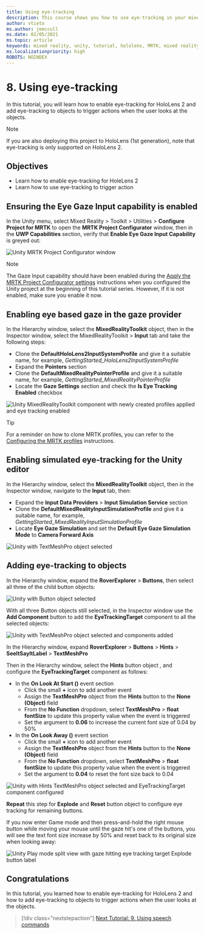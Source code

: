 ```yaml
---
title: Using eye-tracking
description: This course shows you how to use eye-tracking in your mixed reality apps with the Mixed Reality Toolkit (MRTK).
author: vtieto
ms.author: jemccull
ms.date: 02/05/2021
ms.topic: article
keywords: mixed reality, unity, tutorial, hololens, MRTK, mixed reality toolkit, UWP, eye-tracking
ms.localizationpriority: high
ROBOTS: NOINDEX
---
```


# 8. Using eye-tracking

In this tutorial, you will learn how to enable eye-tracking for HoloLens 2 and add eye-tracking to objects to trigger actions when the user looks at the objects.

> [!NOTE]
> If you are also deploying this project to HoloLens (1st generation), note that eye-tracking is only supported on HoloLens 2.

## Objectives

* Learn how to enable eye-tracking for HoleLens 2
* Learn how to use eye-tracking to trigger action

## Ensuring the Eye Gaze Input capability is enabled

In the Unity menu, select Mixed Reality > Toolkit > Utilities > **Configure Project for MRTK** to open the **MRTK Project Configurator** window, then in the **UWP Capabilities** section, verify that **Enable Eye Gaze Input Capability** is greyed out:

![Unity MRTK Project Configurator window](images/mr-learning-base/base-08-section1-step1-1.png)

> [!NOTE]
> The Gaze Input capability should have been enabled during the [Apply the MRTK Project Configurator settings](mr-learning-base-02.md#creating-the-scene-and-configuring-mrtk) instructions when you configured the Unity project at the beginning of this tutorial series. However, if it is not enabled, make sure you enable it now.

## Enabling eye based gaze in the gaze provider

In the Hierarchy window, select the **MixedRealityToolkit** object, then in the Inspector window, select the MixedRealityToolkit > **Input** tab and take the following steps:

* Clone the **DefaultHoloLens2InputSystemProfile** and give it a suitable name, for example, _GettingStarted_HoloLens2InputSystemProfile_
* Expand the **Pointers** section
* Clone the **DefaultMixedRealityPointerProfile** and give it a suitable name, for example, _GettingStarted_MixedRealityPointerProfile_
* Locate the **Gaze Settings** section and check the **Is Eye Tracking Enabled** checkbox

![Unity MixedRealityToolkit component with newly created profiles applied and eye tracking enabled](images/mr-learning-base/base-08-section2-step1-1.png)

> [!TIP]
> For a reminder on how to clone MRTK profiles, you can refer to the [Configuring the MRTK profiles](mr-learning-base-03.md) instructions.

## Enabling simulated eye-tracking for the Unity editor

In the Hierarchy window, select the **MixedRealityToolkit** object, then in the Inspector window, navigate to the **Input** tab, then:

* Expand the **Input Data Providers** > **Input Simulation Service** section
* Clone the **DefaultMixedRealityInputSimulationProfile** and give it a suitable name, for example, _GettingStarted_MixedRealityInputSimulationProfile_
* Locate **Eye Gaze Simulation** and set the **Default Eye Gaze Simulation Mode** to **Camera Forward Axis**

![Unity with TextMeshPro object selected](images/mr-learning-base/base-08-section3-step1-1.png)

## Adding eye-tracking to objects

In the Hierarchy window, expand the **RoverExplorer** > **Buttons**, then select all three of the child button objects:

![Unity with Button object selected](images/mr-learning-base/base-08-section4-step1-1.png)

With all three Button objects still selected, in the Inspector window use the **Add Component** button to add the **EyeTrackingTarget** component to all the selected objects:

![Unity with TextMeshPro object selected and components added](images/mr-learning-base/base-08-section4-step1-2.png)

In the Hierarchy window, expand **RoverExplorer** > **Buttons** > **Hints** > **SeeItSayItLabel** > **TextMeshPro**

Then in the Hierarchy window, select the **Hints** button object , and configure the **EyeTrackingTarget** component as follows:

* In the **On Look At Start ()** event section
  * Click the small **+** icon to add another event
  * Assign the  **TextMeshPro** object from the **Hints** button to the **None (Object)** field
  * From the **No Function** dropdown, select **TextMeshPro** > **float fontSize** to update this property value when the event is triggered
  * Set the argument to **0.06** to increase the current font size of 0.04 by 50%
* In the **On Look Away ()** event section
  * Click the small **+** icon to add another event
  * Assign the  **TextMeshPro** object from the **Hints** button to the **None (Object)** field
  * From the **No Function** dropdown, select **TextMeshPro** > **float fontSize** to update this property value when the event is triggered
  * Set the argument to **0.04** to reset the font size back to 0.04

![Unity with Hints TextMeshPro object selected and EyeTrackingTarget component configured](images/mr-learning-base/base-08-section4-step1-3.png)

**Repeat** this step for **Explode** and **Reset** button object to configure eye tracking for remaining buttons.

If you now enter Game mode and then press-and-hold the right mouse button while moving your mouse until the gaze hit's one of the buttons, you will see the text font size increase by 50% and reset back to its original size when looking away:

![Unity Play mode split view with gaze hitting eye tracking target Explode button label](images/mr-learning-base/base-08-section4-step1-4.png)

## Congratulations

In this tutorial, you learned how to enable eye-tracking for HoloLens 2 and how to add eye-tracking to objects to trigger actions when the user looks at the objects.

> [!div class="nextstepaction"]
> [Next Tutorial: 9. Using speech commands](mr-learning-base-09.md)
